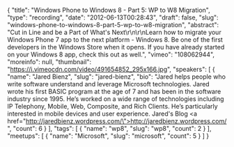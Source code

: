 {
  "title": "Windows Phone to Windows 8 - Part 5: WP to W8 Migration",
  "type": "recording",
  "date": "2012-06-13T00:28:43",
  "draft": false,
  "slug": "windows-phone-to-windows-8-part-5-wp-to-w8-migration",
  "abstract": "Cut in Line and be a Part of What's Next\r\n\r\nLearn how to migrate your Windows Phone 7 app to the next platform - Windows 8. Be one of the first developers in the Windows Store when it opens. If you have already started on your Windows 8 app, check this out as well.",
  "vimeo": "108062944",
  "moreinfo": null,
  "thumbnail": "https://i.vimeocdn.com/video/491654852_295x166.jpg",
  "speakers": [
    {
      "name": "Jared Bienz",
      "slug": "jared-bienz",
      "bio": "Jared helps people who write software understand and leverage Microsoft technologies. Jared wrote his first BASIC program at the age of 7 and has been in the software industry since 1995. He’s worked on a wide range of technologies including IP Telephony, Mobile, Web, Composite, and Rich Clients. He’s particularly interested in mobile devices and user experience. Jared's Blog <a href=\"http://jaredbienz.wordpress.com/\">http://jaredbienz.wordpress.com/</a>",
      "count": 6
    }
  ],
  "tags": [
    {
      "name": "wp8",
      "slug": "wp8",
      "count": 2
    }
  ],
  "meetups": [
    {
      "name": "Microsoft",
      "slug": "microsoft",
      "count": 5
    }
  ]
}